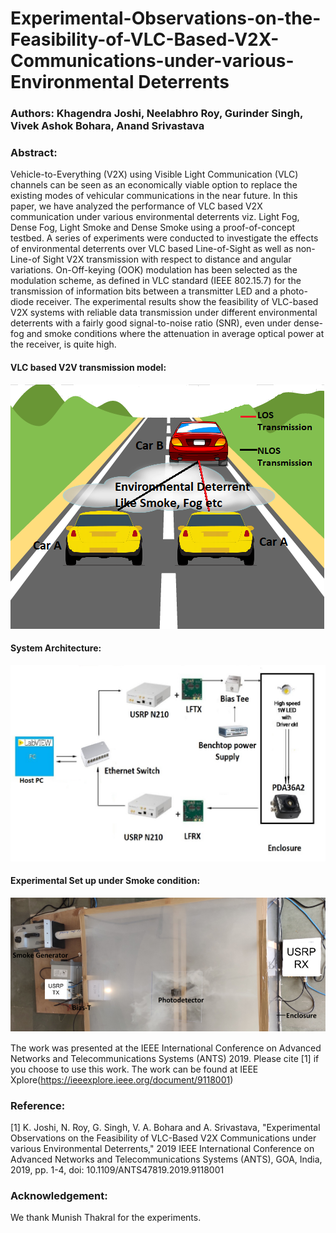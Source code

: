 # Experimental-Observations-on-the-Feasibility-of-VLC-Based-V2X-Communications-under-various-Environmental Deterrents

### Authors: Khagendra Joshi, Neelabhro Roy, Gurinder Singh, Vivek Ashok Bohara, Anand Srivastava
### Abstract:
Vehicle-to-Everything (V2X) using Visible Light Communication (VLC) channels can be seen as an economically viable option to replace the existing modes of vehicular communications in the near future. In this paper, we have analyzed the performance of VLC based V2X communication under various environmental deterrents viz. Light Fog, Dense Fog, Light Smoke and Dense Smoke using a proof-of-concept testbed. A series of experiments were conducted to investigate the effects of environmental deterrents over VLC based Line-of-Sight as well as non-Line-of Sight V2X transmission with respect to distance and angular variations. On-Off-keying (OOK) modulation has been selected as the modulation scheme, as defined in VLC standard (IEEE 802.15.7) for the transmission of information bits between a transmitter LED and a photo-diode receiver. The experimental results show the feasibility of VLC-based V2X systems with reliable data transmission under different environmental deterrents with a fairly good signal-to-noise ratio (SNR), even under dense-fog and smoke conditions where the attenuation in average optical power at the receiver, is quite high.

#### VLC based V2V transmission model:
![](Images/sm.png)

#### System Architecture:
![](Images/SA.png)

#### Experimental Set up under Smoke condition:
![](Images/exp_setup.png)

The work was presented at the IEEE International Conference on Advanced Networks and Telecommunications Systems (ANTS) 2019. 
Please cite [1] if you choose to use this work. The work can be found at IEEE Xplore(https://ieeexplore.ieee.org/document/9118001)

### Reference:
[1] K. Joshi, N. Roy, G. Singh, V. A. Bohara and A. Srivastava, "Experimental Observations on the Feasibility of VLC-Based V2X Communications under various Environmental Deterrents," 2019 IEEE International Conference on Advanced Networks and Telecommunications Systems (ANTS), GOA, India, 2019, pp. 1-4, doi: 10.1109/ANTS47819.2019.9118001

### Acknowledgement:
We thank Munish Thakral for the experiments.
